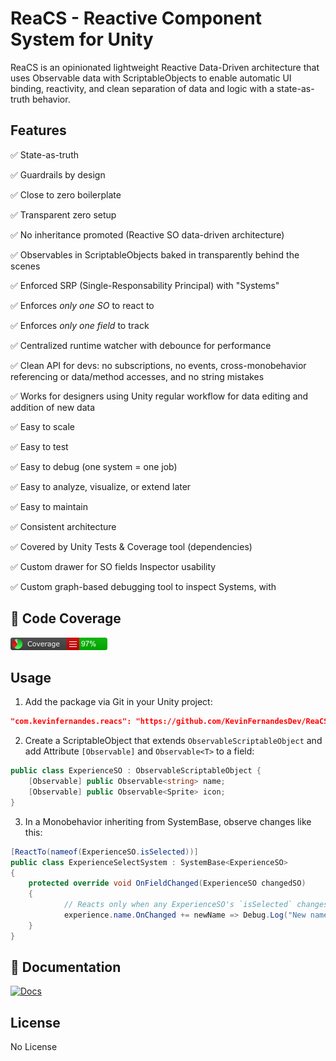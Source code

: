 # ReaCS - Reactive Component System for Unity

ReaCS is an opinionated lightweight Reactive Data-Driven architecture that uses Observable data with ScriptableObjects to enable automatic UI binding, reactivity, and clean separation of data and logic with a state-as-truth behavior.

## Features
✅ State-as-truth

✅ Guardrails by design

✅ Close to zero boilerplate

✅ Transparent zero setup

✅ No inheritance promoted (Reactive SO data-driven architecture)

✅ Observables in ScriptableObjects baked in transparently behind the scenes

✅ Enforced SRP (Single-Responsability Principal) with "Systems" 

✅ Enforces *only one SO* to react to

✅ Enforces *only one field* to track

✅ Centralized runtime watcher with debounce for performance

✅ Clean API for devs: no subscriptions, no events, cross-monobehavior referencing or data/method accesses, and no string mistakes

✅ Works for designers using Unity regular workflow for data editing and addition of new data

✅ Easy to scale

✅ Easy to test

✅ Easy to debug (one system = one job)

✅ Easy to analyze, visualize, or extend later

✅ Easy to maintain

✅ Consistent architecture

✅ Covered by Unity Tests & Coverage tool (dependencies)

✅ Custom drawer for SO fields Inspector usability

✅ Custom graph-based debugging tool to inspect Systems, with

## 🔎 Code Coverage
[![Alt text](https://github.com/KevinFernandesDev/ReaCS/blob/main/badge_linecoverage.png)](https://github.com/KevinFernandesDev/ReaCS/blob/main/badge_linecoverage.png)

## Usage
1. Add the package via Git in your Unity project:
```json
"com.kevinfernandes.reacs": "https://github.com/KevinFernandesDev/ReaCS.git"
```

2. Create a ScriptableObject that extends `ObservableScriptableObject` and add Attribute `[Observable]` and `Observable<T>` to a field:
```csharp
public class ExperienceSO : ObservableScriptableObject {
    [Observable] public Observable<string> name;
    [Observable] public Observable<Sprite> icon;
}
```

3. In a Monobehavior inheriting from SystemBase, observe changes like this:
```csharp
[ReactTo(nameof(ExperienceSO.isSelected))]
public class ExperienceSelectSystem : SystemBase<ExperienceSO>
{
    protected override void OnFieldChanged(ExperienceSO changedSO)
    {
            // Reacts only when any ExperienceSO's `isSelected` changes
            experience.name.OnChanged += newName => Debug.Log("New name: " + newName);
    }
}
```

## 📘 Documentation
[![Docs](https://img.shields.io/badge/docs-online-blue)](https://github.com/KevinFernandesDev/ReaCS/wiki)

## License
No License
